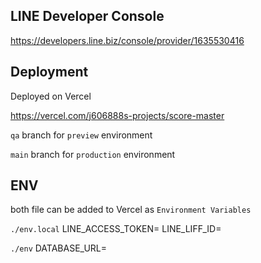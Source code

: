 ## LINE Developer Console

https://developers.line.biz/console/provider/1635530416

## Deployment

Deployed on Vercel

https://vercel.com/j606888s-projects/score-master

`qa` branch for `preview` environment

`main` branch for `production` environment

## ENV

both file can be added to Vercel as `Environment Variables`

`./env.local`
LINE_ACCESS_TOKEN=
LINE_LIFF_ID=

`./env`
DATABASE_URL=